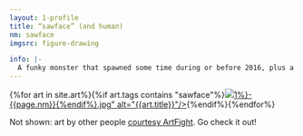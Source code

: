 ```yaml
---
layout: 1-profile
title: “sawface” (and human)
nm: sawface
imgsrc: figure-drawing

info: |-
  A funky monster that spawned some time during or before 2016, plus a human who appears with it sometimes. I have no idea what inspired either, honestly. Any semblance of a character bio is also beyond me, as are names (hence typically writing "sawface" in quotes). But I think they look cool, and That's What Matters™.
---
```

<div id="gallery">{%for art in site.art%}{%if art.tags contains "sawface"%}<a href="{%include url.html%}{{art.url}}"><img src="{%include url.html%}/assets/img/art/{{art.date|date:"%F"}}-tn{%if art.tags.size>1%}-{{page.nm}}{%endif%}.jpg" alt="{{art.title}}"/></a>{%endif%}{%endfor%}</div>

Not shown: art by other people [courtesy ArtFight](https://a-flyleaf.github.io/artfight/etc/roster#sawface). Go check it out!
